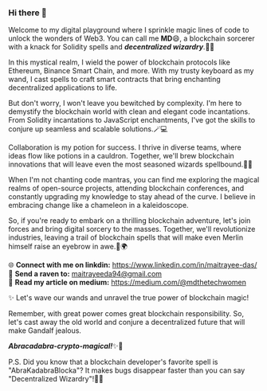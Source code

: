 ### Hi there 👋


<!--
**Maitrayee94/Maitrayee94** is a ✨ _special_ ✨ repository because its `README.md` (this file) appears on your GitHub profile.

Here are some ideas to get you started:

- 🔭 I’m currently working on ...
- 🌱 I’m currently learning ...
- 👯 I’m looking to collaborate on ...
- 🤔 I’m looking for help with ...
- 💬 Ask me about ...
- 📫 How to reach me: ...
- 😄 Pronouns: ...
- ⚡ Fun fact: ...
-->
Welcome to my digital playground where I sprinkle magic lines of code to unlock the wonders of Web3. You can call me **MD**😄, a blockchain sorcerer with a knack for Solidity spells and **_decentralized wizardry_**.🧙‍♂️

In this mystical realm, I wield the power of blockchain protocols like Ethereum, Binance Smart Chain, and more. With my trusty keyboard as my wand, I cast spells to craft smart contracts that bring enchanting decentralized applications to life.

But don't worry, I won't leave you bewitched by complexity. I'm here to demystify the blockchain world with clean and elegant code incantations. From Solidity incantations to JavaScript enchantments, I've got the skills to conjure up seamless and scalable solutions.🪄💻

Collaboration is my potion for success. I thrive in diverse teams, where ideas flow like potions in a cauldron. Together, we'll brew blockchain innovations that will leave even the most seasoned wizards spellbound.🌟🤝

When I'm not chanting code mantras, you can find me exploring the magical realms of open-source projects, attending blockchain conferences, and constantly upgrading my knowledge to stay ahead of the curve. I believe in embracing change like a chameleon in a kaleidoscope.

So, if you're ready to embark on a thrilling blockchain adventure, let's join forces and bring digital sorcery to the masses. Together, we'll revolutionize industries, leaving a trail of blockchain spells that will make even Merlin himself raise an eyebrow in awe.🚀🌍

🌐 **Connect with me on linkdin:** https://www.linkedin.com/in/maitrayee-das/ <br />
📧 **Send a raven to:** maitrayeeda94@gmail.com <br />
💬 **Read my article on medium:** https://medium.com/@mdthetechwomen <br />

✨ Let's wave our wands and unravel the true power of blockchain magic!

Remember, with great power comes great blockchain responsibility. So, let's cast away the old world and conjure a decentralized future that will make Gandalf jealous.

**_Abracadabra-crypto-magical!_**✨🔮

P.S. Did you know that a blockchain developer's favorite spell is "AbraKadabraBlocka"? It makes bugs disappear faster than you can say "Decentralized Wizardry"!🐰💥

